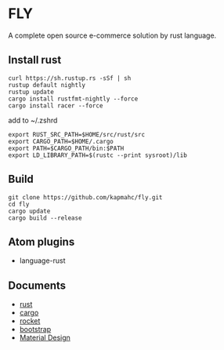 # FLY

A complete open source e-commerce solution by rust language.

## Install rust

```
curl https://sh.rustup.rs -sSf | sh
rustup default nightly
rustup update
cargo install rustfmt-nightly --force
cargo install racer --force
```

add to ~/.zshrd

```
export RUST_SRC_PATH=$HOME/src/rust/src
export CARGO_PATH=$HOME/.cargo
export PATH=$CARGO_PATH/bin:$PATH
export LD_LIBRARY_PATH=$(rustc --print sysroot)/lib
```

## Build

```
git clone https://github.com/kapmahc/fly.git
cd fly
cargo update
cargo build --release
```

## Atom plugins

- language-rust

## Documents

- [rust](https://doc.rust-lang.org/book/second-edition/)
- [cargo](https://crates.io/)
- [rocket](https://rocket.rs/guide/)
- [bootstrap](https://getbootstrap.com/docs/4.0/getting-started/introduction/)
- [Material Design](http://materializecss.com/getting-started.html)
